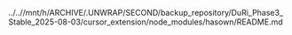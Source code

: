 ../..//mnt/h/ARCHIVE/.UNWRAP/SECOND/backup_repository/DuRi_Phase3_Stable_2025-08-03/cursor_extension/node_modules/hasown/README.md